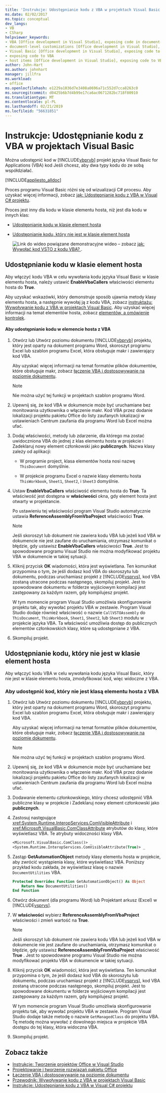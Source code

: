 ```yaml
---
title: 'Instrukcje: Udostępnianie kodu z VBA w projektach Visual Basic'
ms.date: 02/02/2017
ms.topic: conceptual
dev_langs:
- VB
- CSharp
helpviewer_keywords:
- VBA [Office development in Visual Studio], exposing code in document-level customizations
- document-level customizations [Office development in Visual Studio], exposing code
- Visual Basic [Office development in Visual Studio], exposing code to VBA
- exposing code to VBA
- host items [Office development in Visual Studio], exposing code to VBA
author: John-Hart
ms.author: johnhart
manager: jillfra
ms.workload:
- office
ms.openlocfilehash: e1229a1036d7e3408a0696a71c552d7cca8263c0
ms.sourcegitcommit: d0425b6b7d4b99e17ca6ac0671282bc718f80910
ms.translationtype: MT
ms.contentlocale: pl-PL
ms.lasthandoff: 02/21/2019
ms.locfileid: "56631851"
---
```

# <a name="how-to-expose-code-to-vba-in-a-visual-basic-project"></a>Instrukcje: Udostępnianie kodu z VBA w projektach Visual Basic
  Można udostępnić kod w [!INCLUDE[vbprvb](../sharepoint/includes/vbprvb-md.md)] projekt języka Visual Basic for Applications (VBA) kod Jeśli chcesz, aby dwa typy kodu do ze sobą współdziałać.

 [!INCLUDE[appliesto_alldoc](../vsto/includes/appliesto-alldoc-md.md)]

 Proces programu Visual Basic różni się od wizualizacji C# procesu. Aby uzyskać więcej informacji, zobacz [jak: Udostępnianie kodu z VBA w Visual C&#35; projektu](../vsto/how-to-expose-code-to-vba-in-a-visual-csharp-project.md).

 Proces jest inny dla kodu w klasie elementu hosta, niż jest dla kodu w innych klas:

- [Udostępnianie kodu w klasie element hosta](#HostItemCode)

- [Udostępnianie kodu, który nie jest w klasie element hosta](#NonHostItem)

  ![Link do wideo](../vsto/media/playvideo.gif "link do wideo") powiązane demonstracyjne wideo – zobacz [jak: Wywołać kod VSTO z kodu VBA? ](http://go.microsoft.com/fwlink/?LinkId=136757).

##  <a name="HostItemCode"></a> Udostępnianie kodu w klasie element hosta
 Aby włączyć kodu VBA w celu wywołania kodu języka Visual Basic w klasie elementu hosta, należy ustawić **EnableVbaCallers** właściwości elementu hosta do **True**.

 Aby uzyskać wskazówki, który demonstruje sposób ujawnia metody klasy elementu hosta, a następnie wywołaj ją z kodu VBA, zobacz [instruktażu: Wywoływanie kodu z VBA w projektach Visual Basic](../vsto/walkthrough-calling-code-from-vba-in-a-visual-basic-project.md). Aby uzyskać więcej informacji na temat elementów hosta, zobacz [elementów, a omówienie kontrolek](../vsto/host-items-and-host-controls-overview.md).

#### <a name="to-expose-code-in-a-host-item-to-vba"></a>Aby udostępnianie kodu w elemencie hosta z VBA

1.  Otwórz lub Utwórz poziomu dokumentu [!INCLUDE[vbprvb](../sharepoint/includes/vbprvb-md.md)] projektu, który jest oparty na dokument programu Word, skoroszyt programu Excel lub szablon programu Excel, która obsługuje makr i zawierający kod VBA.

     Aby uzyskać więcej informacji na temat formatów plików dokumentów, które obsługuje makr, zobacz [łączenie VBA i dostosowywanie na poziomie dokumentu](../vsto/combining-vba-and-document-level-customizations.md).

    > [!NOTE]
    >  Nie można użyć tej funkcji w projektach szablon programu Word.

2.  Upewnij się, że kod VBA w dokumencie może być uruchamiane bez monitowania użytkownika o włączenie makr. Kod VBA przez dodanie lokalizacji projektu pakietu Office do listy zaufanych lokalizacji w ustawieniach Centrum zaufania dla programu Word lub Excel można ufać.

3.  Dodaj właściwości, metody lub zdarzenie, dla którego ma zostać uwidoczniona VBA do jednej z klas elementu hosta w projekcie i Zadeklaruj nowy element członkowski jako **publicznych**. Nazwa klasy zależy od aplikacji:

    -   W programie project, klasa elementów hosta nosi nazwę `ThisDocument` domyślnie.

    -   W projekcie programu Excel o nazwie klasy elementu hosta `ThisWorkbook`, `Sheet1`, `Sheet2`, i `Sheet3` domyślnie.

4.  Ustaw **EnableVbaCallers** właściwość elementu hosta do **True**. Ta właściwość jest dostępna w **właściwości** okna, gdy element hosta jest otwarty w projektancie.

     Po ustawieniu tej właściwości program Visual Studio automatycznie ustawia **ReferenceAssemblyFromVbaProject** właściwości **True**.

    > [!NOTE]
    >  Jeśli skoroszyt lub dokument nie zawiera kodu VBA lub jeżeli kod VBA w dokumencie nie jest zaufane do uruchamiania, otrzymasz komunikat o błędzie, gdy ustawisz **EnableVbaCallers** właściwości **True**. Jest to spowodowane programu Visual Studio nie można modyfikować projektu VBA w dokumencie w takiej sytuacji.

5.  Kliknij przycisk **OK** wiadomości, która jest wyświetlana. Ten komunikat przypomina o tym, że jeśli dodasz kod VBA do skoroszytu lub dokumentu, podczas uruchamiasz projekt z [!INCLUDE[vsprvs](../sharepoint/includes/vsprvs-md.md)], kod VBA zostaną utracone podczas następnego, skompiluj projekt. Jest to spowodowane dokumentu w folderze wyjściowym kompilacji jest zastępowany za każdym razem, gdy kompilujesz projekt.

     W tym momencie program Visual Studio umożliwia skonfigurowanie projektu tak, aby wywołać projektu VBA w zestawie. Program Visual Studio dodaje również właściwość o nazwie `CallVSTOAssembly` do `ThisDocument`, `ThisWorkbook`, `Sheet1`, `Sheet2`, lub `Sheet3` modułu w projekcie języka VBA. Ta właściwość umożliwia dostęp do publicznych elementów członkowskich klasy, które są udostępniane z VBA.

6.  Skompiluj projekt.

##  <a name="NonHostItem"></a> Udostępnianie kodu, który nie jest w klasie element hosta
 Aby włączyć kodu VBA w celu wywołania kodu języka Visual Basic, który nie jest w klasie elementu hosta, zmodyfikować kod, więc widoczne z VBA.

### <a name="to-expose-code-that-is-not-in-a-host-item-class-to-vba"></a>Aby udostępnić kod, który nie jest klasą elementu hosta z VBA

1.  Otwórz lub Utwórz poziomu dokumentu [!INCLUDE[vbprvb](../sharepoint/includes/vbprvb-md.md)] projektu, który jest oparty na dokument programu Word, skoroszyt programu Excel lub szablon programu Excel, która obsługuje makr i zawierający kod VBA.

     Aby uzyskać więcej informacji na temat formatów plików dokumentów, które obsługuje makr, zobacz [łączenie VBA i dostosowywanie na poziomie dokumentu](../vsto/combining-vba-and-document-level-customizations.md).

    > [!NOTE]
    >  Nie można użyć tej funkcji w projektach szablon programu Word.

2.  Upewnij się, że kod VBA w dokumencie może być uruchamiane bez monitowania użytkownika o włączenie makr. Kod VBA przez dodanie lokalizacji projektu pakietu Office do listy zaufanych lokalizacji w ustawieniach Centrum zaufania dla programu Word lub Excel można ufać.

3.  Dodawanie elementu członkowskiego, który chcesz udostępnić VBA publiczne klasy w projekcie i Zadeklaruj nowy element członkowski jako **publicznych**.

4.  Zastosuj następujące <xref:System.Runtime.InteropServices.ComVisibleAttribute> i <xref:Microsoft.VisualBasic.ComClassAttribute> atrybutów do klasy, które wyświetlasz VBA. Te atrybuty widoczności klasy VBA.

    ```vb
    <Microsoft.VisualBasic.ComClass()> _
    <System.Runtime.InteropServices.ComVisibleAttribute(True)> _
    ```

5.  Zastąp **GetAutomationObject** metody klasy elementu hosta w projekcie, aby zwrócić wystąpienia klasy, które wyświetlasz VBA. Poniższy przykład kodu zakłada, że wyświetlasz klasę o nazwie `DocumentUtilities` VBA.

    ```vb
    Protected Overrides Function GetAutomationObject() As Object
        Return New DocumentUtilities()
    End Function
    ```

6.  Otwórz dokument (dla programu Word) lub Projektant arkusz (Excel) w [!INCLUDE[vsprvs](../sharepoint/includes/vsprvs-md.md)].

7.  W **właściwości** wybierz **ReferenceAssemblyFromVbaProject** właściwości i zmień wartość na **True**.

    > [!NOTE]
    >  Jeśli skoroszyt lub dokument nie zawiera kodu VBA lub jeżeli kod VBA w dokumencie nie jest zaufane do uruchamiania, otrzymasz komunikat o błędzie, gdy ustawisz **ReferenceAssemblyFromVbaProject** właściwość **True** . Jest to spowodowane programu Visual Studio nie można modyfikować projektu VBA w dokumencie w takiej sytuacji.

8.  Kliknij przycisk **OK** wiadomości, która jest wyświetlana. Ten komunikat przypomina o tym, że jeśli dodasz kod VBA do skoroszytu lub dokumentu, podczas uruchamiasz projekt z [!INCLUDE[vsprvs](../sharepoint/includes/vsprvs-md.md)], kod VBA zostaną utracone podczas następnego, skompiluj projekt. Jest to spowodowane dokumentu w folderze wyjściowym kompilacji jest zastępowany za każdym razem, gdy kompilujesz projekt.

     W tym momencie program Visual Studio umożliwia skonfigurowanie projektu tak, aby wywołać projektu VBA w zestawie. Program Visual Studio dodaje także metodę o nazwie `GetManagedClass` do projektu VBA. Tę metodę można wywołać z dowolnego miejsca w projekcie VBA dostępu do tej klasy, która widoczna VBA.

9. Skompiluj projekt.

## <a name="see-also"></a>Zobacz także
- [Instrukcje: Tworzenie projektów Office w Visual Studio](../vsto/how-to-create-office-projects-in-visual-studio.md)
- [Projektowanie i tworzenie rozwiązań pakietu Office](../vsto/designing-and-creating-office-solutions.md)
- [Łączenie VBA i dostosowywanie na poziomie dokumentu](../vsto/combining-vba-and-document-level-customizations.md)
- [Przewodnik: Wywoływanie kodu z VBA w projektach Visual Basic](../vsto/walkthrough-calling-code-from-vba-in-a-visual-basic-project.md)
- [Instrukcje: Udostępnianie kodu z VBA w Visual C&#35; projektu](../vsto/how-to-expose-code-to-vba-in-a-visual-csharp-project.md)
